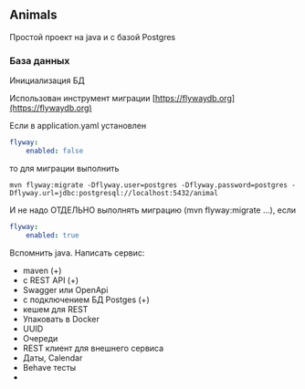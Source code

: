 ## Animals

Простой проект на java и с базой Postgres

### База данных

Инициализация БД

Использован инструмент миграции [https://flywaydb.org](https://flywaydb.org)

Если в application.yaml установлен 
````yaml
flyway:
    enabled: false
````
то для миграции выполнить
````shell
mvn flyway:migrate -Dflyway.user=postgres -Dflyway.password=postgres -Dflyway.url=jdbc:postgresql://localhost:5432/animal
````
И не надо ОТДЕЛЬНО выполнять миграцию (mvn flyway:migrate ...), если 
````yaml
flyway:
    enabled: true
````
Вспомнить java. Написать сервис:
- maven (+)
- с REST API (+)
- Swagger или OpenApi 
- с подключением БД Postges (+)
- кешем для REST
- Упаковать в Docker
- UUID
- Очереди
- REST клиент для внешнего сервиса
- Даты, Calendar 
- Behave тесты
- 


